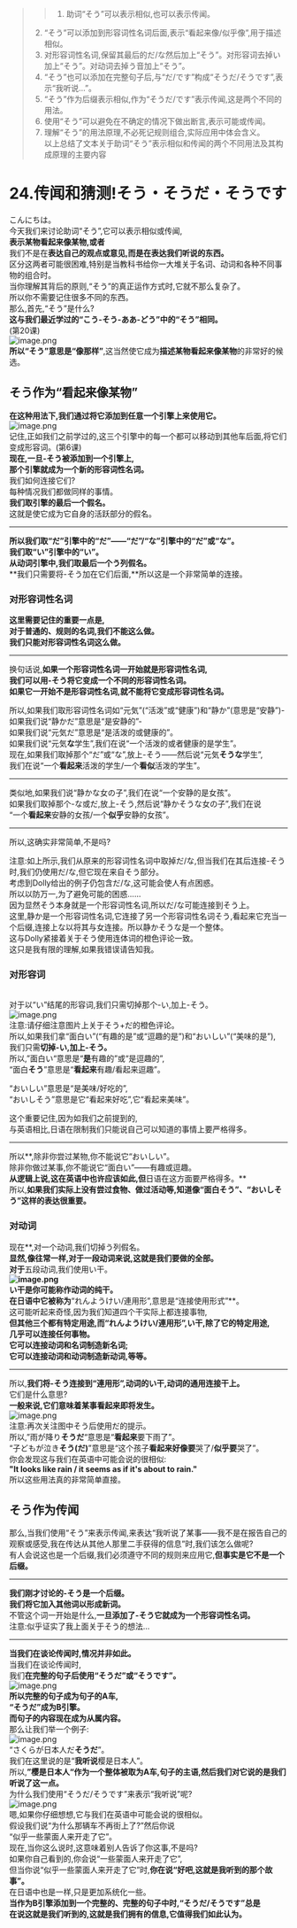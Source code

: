 > > 1. 助词“そう”可以表示相似,也可以表示传闻。
> 2. “そう”可以添加到形容词性名词后面,表示“看起来像/似乎像”,用于描述相似。
> 3. 对形容词性名词,保留其最后的だ/な然后加上“そう”。对形容词去掉い加上“そう”。对动词去掉う音加上“そう”。
> 4. “そう”也可以添加在完整句子后,与“だ/です”构成“そうだ/そうです”,表示“我听说...”。
> 5. “そう”作为后缀表示相似,作为“そうだ/です”表示传闻,这是两个不同的用法。
> 6. 使用“そう”可以避免在不确定的情况下做出断言,表示可能或传闻。
> 7. 理解“そう”的用法原理,不必死记规则组合,实际应用中体会含义。<br />以上总结了文本关于助词“そう”表示相似和传闻的两个不同用法及其构成原理的主要内容

# 24.传闻和猜测!そう・そうだ・そうです

こんにちは。<br />今天我们来讨论助词“そう”,它可以表示相似或传闻,<br />**表示某物看起来像某物,或者**<br />我们不是在**表达自己的观点或意见,而是在表达我们听说的东西。**<br />区分这两者可能很困难,特别是当教科书给你一大堆关于名词、动词和各种不同事物的组合时。<br />当你理解其背后的原则,“そう”的真正运作方式时,它就不那么复杂了。<br />所以你不需要记住很多不同的东西。<br />那么,首先,“そう”是什么?<br />**这与我们最近学过的“こう-そう-ああ-どう”中的“そう”相同。**<br />(第20课)<br />![image.png](https://cdn.nlark.com/yuque/0/2023/png/1179742/1694700339979-1fa414de-a0fc-466e-a3dc-97f308fbbfed.png#averageHue=%23f0f1e7&clientId=u2fa3f956-8b5c-4&from=paste&height=295&id=udc2c82ea&originHeight=369&originWidth=777&originalType=binary&ratio=1.25&rotation=0&showTitle=false&size=257859&status=done&style=none&taskId=u9133f486-8610-49f2-9602-9f8692a4e11&title=&width=621.6)<br />**所以“そう”意思是“像那样”**,这当然使它成为**描述某物看起来像某物**的非常好的候选。

## そう作为“看起来像某物”
**在这种用法下,我们通过将它添加到任意一个引擎上来使用它。**<br />![image.png](https://cdn.nlark.com/yuque/0/2023/png/1179742/1694700621829-8ab960b0-af97-4ef2-b232-f285c0051bc4.png#averageHue=%23e2e2e2&clientId=u2fa3f956-8b5c-4&from=paste&height=346&id=u795cfdad&originHeight=433&originWidth=827&originalType=binary&ratio=1.25&rotation=0&showTitle=false&size=162929&status=done&style=none&taskId=ud451bed4-4384-45a5-bbb6-e8816c25b82&title=&width=661.6)<br />记住,正如我们之前学过的,这三个引擎中的每一个都可以移动到其他车后面,将它们变成形容词。(第6课)<br />**现在,一旦-そう被添加到一个引擎上,**<br />**那个引擎就成为一个新的形容词性名词。**<br />我们如何连接它们?<br />每种情况我们都做同样的事情。<br />**我们取引擎的最后一个假名。**<br />这就是使它成为它自身的活跃部分的假名。

---

**所以我们取“だ”引擎中的“だ”——“だ”/“な”引擎中的“だ”或“な”。**<br />**我们取“い”引擎中的“い”。**<br />**从动词引擎中,我们取最后一个う列假名。**<br />**我们只需要将-そう加在它们后面,**所以这是一个非常简单的连接。
### 对形容词性名词
**这里需要记住的重要一点是,**<br />**对于普通的、规则的名词,我们不能这么做。**<br />**我们只能对形容词性名词这么做。**

---

换句话说,**如果一个形容词性名词一开始就是形容词性名词,<br />我们可以用-そう将它变成一个不同的形容词性名词。**<br />**如果它一开始不是形容词性名词,就不能将它变成形容词性名词。**

所以,如果我们取形容词性名词如“元気”(“活泼”或“健康”)和“静か”(意思是“安静”)-<br />如果我们说“静かだ”意思是“是安静的”- <br />如果我们说“元気だ”意思是“是活泼的或健康的”。<br />如果我们说“元気**な**学生”,我们在说“一个活泼的或者健康的是学生”。<br />现在,如果我们取掉那个“だ”或“な”,放上-そう——然后说“元気**そうな**学生”,<br />我们在说“一个**看起来**活泼的学生/一个**看似**活泼的学生”。

---

类似地,如果我们说“静かな女の子”,我们在说“一个安静的是女孩”。<br />如果我们取掉那个-な或だ,放上-そう,然后说“静かそうな女の子”,我们在说<br />“一个**看起来**安静的女孩/一个**似乎**安静的女孩”。

---

所以,这确实非常简单,不是吗?

注意:如上所示,我们从原来的形容词性名词中取掉だ/な,但当我们在其后连接-そう时,我们仍使用だ/な,但它现在来自そう部分。<br />考虑到Dolly给出的例子仍包含だ/な,这可能会使人有点困惑。<br />所以以防万一,为了避免可能的困惑......<br />因为显然そう本身就是一个形容词性名词,所以だ/な可能连接到そう上。<br />这里,静か是一个形容词性名词,它连接了另一个形容词性名词そう,看起来它充当一个后缀,连接上な以将其与女连接。所以静かそうな是一个整体。<br />这与Dolly紧接着关于そう使用连体词的橙色评论一致。<br />这只是我有限的理解,如果我错误请告知我。

### 对形容词
<br />对于以“い”结尾的形容词,我们只需切掉那个-い,加上-そう。<br />![image.png](https://cdn.nlark.com/yuque/0/2023/png/1179742/1694700855058-de44a964-0087-49f2-bb66-856b53c11981.png#averageHue=%23e5d8cd&clientId=u2fa3f956-8b5c-4&from=paste&height=346&id=u48925d2f&originHeight=432&originWidth=586&originalType=binary&ratio=1.25&rotation=0&showTitle=false&size=219573&status=done&style=none&taskId=u872018c1-0362-43f7-b905-2107942f357&title=&width=468.8)<br />注意:请仔细注意图片上关于そう+だ的橙色评论。<br />所以,如果我们拿“面白い”(“有趣的是”或“逗趣的是”)和“おいしい”(“美味的是”),<br />我们只需**切掉-い,加上-そう。**<br />所以,”面白い“意思是“**是**有趣的”或“是逗趣的”,<br />“面白**そう**”意思是“**看起来**有趣/看起来逗趣”。

“おいしい”意思是“是美味/好吃的”,<br />“おいしそう”意思是它“看起来好吃”,它“看起来美味”。

这个重要记住,因为如我们之前提到的,<br />与英语相比,日语在限制我们只能说自己可以知道的事情上要严格得多。

---

所以**,除非你尝过某物,你不能说它“おいしい”。<br />除非你做过某事,你不能说它“面白い”——有趣或逗趣。**<br />从逻辑上说,这在英语中也许应该如此,但**日语在这方面要严格得多。**<br />所以,**如果我们实际上没有尝过食物、做过活动等,知道像“面白そう”、“おいしそう”这样的表达很重要。**

### 对动词
现在**,对一个动词,我们切掉う列假名。**<br />显然,像往常一样,对于一段动词来说,这就是我们要做的全部。<br />对于**五段动词,我们使用い干。**<br />![image.png](https://cdn.nlark.com/yuque/0/2023/png/1179742/1694701003224-29eac9a4-c589-4f85-aa5c-fe1c7f44d91e.png#averageHue=%23f9f8f7&clientId=u2fa3f956-8b5c-4&from=paste&height=356&id=u3e92e439&originHeight=445&originWidth=799&originalType=binary&ratio=1.25&rotation=0&showTitle=false&size=190922&status=done&style=none&taskId=u4311693c-321e-4c33-946c-e05723e91e9&title=&width=639.2)<br />い干是你可能称作动词的纯干。<br />在日语中它被称为**“れんようけい/連用形”,意思是“连接使用形式”**。<br />这可能听起来奇怪,因为我们知道四个干实际上都连接事物,<br />**但其他三个都有特定用途,而“れんようけい/連用形”,い干,除了它的特定用途,<br />几乎可以连接任何事物。<br />它可以连接动词和名词制造新名词;<br />它可以连接动词和动词制造新动词,等等。**

---

所以,**我们将-そう连接到“連用形”,动词的い干,动词的通用连接干上。**<br />它们是什么意思?<br />**一般来说,它们意味着某事看起来即将发生。**<br />![image.png](https://cdn.nlark.com/yuque/0/2023/png/1179742/1694701183719-961a0c4c-782d-4fe5-8134-0af693d71463.png#averageHue=%23c2a05e&clientId=u2fa3f956-8b5c-4&from=paste&height=391&id=udf6f9014&originHeight=489&originWidth=575&originalType=binary&ratio=1.25&rotation=0&showTitle=false&size=169615&status=done&style=none&taskId=u9c395097-731c-434a-ab17-517ad212724&title=&width=460)<br />注意:再次关注图中そう后使用だ的提示。<br />所以,”雨が降り**そうだ**“意思是“**看起来**要下雨了”。<br />“子どもが泣き**そう(だ)**”意思是“这个孩子**看起来好像要**哭了/**似乎要**哭了”。<br />你会发现这与我们在英语中可能会说的很相似:<br />**"It looks like rain / it seems as if it's about to rain."**<br />所以这些用法真的非常简单直接。
## そう作为传闻

那么,当我们使用“そう”来表示传闻,来表达“我听说了某事——我不是在报告自己的观察或感受,我在传达从其他人那里二手获得的信息”时,我们该怎么做呢?<br />有人会说这也是一个后缀,我们必须遵守不同的规则来应用它,**但事实是它不是一个后缀。**

---

**我们刚才讨论的-そう是一个后缀。<br />我们将它加入其他词以形成新词。**<br />不管这个词一开始是什么,**一旦添加了-そう它就成为一个形容词性名词。**<br />注意:似乎证实了我上面关于そう的想法...

---

**当我们在谈论传闻时,情况并非如此。**<br />当我们在谈论传闻时,<br />我们**在完整的句子后使用“そうだ”或“そうです”。**<br />![image.png](https://cdn.nlark.com/yuque/0/2023/png/1179742/1694701706771-2040017b-3f5b-478b-ac8f-b791217af6aa.png#averageHue=%23ececec&clientId=u2fa3f956-8b5c-4&from=paste&height=374&id=u171a2b7f&originHeight=467&originWidth=674&originalType=binary&ratio=1.25&rotation=0&showTitle=false&size=165037&status=done&style=none&taskId=uba223e61-4d82-45f0-a27f-b395bec3c31&title=&width=539.2)<br />**所以完整的句子成为句子的A车,<br />“そうだ”成为B引擎。<br />而句子的内容现在成为从属内容。**<br />那么让我们举一个例子:<br />![image.png](https://cdn.nlark.com/yuque/0/2023/png/1179742/1694701755882-d88dd0c1-4bbd-4317-a0b5-0da81cf4621d.png#averageHue=%23dfdedd&clientId=u2fa3f956-8b5c-4&from=paste&height=342&id=uc9487b1a&originHeight=427&originWidth=817&originalType=binary&ratio=1.25&rotation=0&showTitle=false&size=205868&status=done&style=none&taskId=u1a69925d-dd9e-42de-ac8c-b2857a0dcf7&title=&width=653.6)<br />“さくらが日本人だ**そうだ**”。<br />我们在这里说的是“**我听说**樱是日本人”。<br />所以,**”樱是日本人“作为一个整体被取为A车,句子的主语,然后我们对它说的是我们听说了这一点。**<br />为什么我们使用“そうだ/そうです”来表示“我听说”呢?<br />![image.png](https://cdn.nlark.com/yuque/0/2023/png/1179742/1694701807510-b92afeb0-dd69-459d-99a5-abdc826b8d3d.png#averageHue=%23eaeaea&clientId=u2fa3f956-8b5c-4&from=paste&height=294&id=u58abb78b&originHeight=368&originWidth=521&originalType=binary&ratio=1.25&rotation=0&showTitle=false&size=83406&status=done&style=none&taskId=u71390260-1665-4273-8216-6cbc13fbe37&title=&width=416.8)<br />嗯,如果你仔细想想,它与我们在英语中可能会说的很相似。<br />假设我们说“为什么那辆车不再街上了?”然后你说<br />“似乎一些蒙面人来开走了它”。<br />现在,当你这么说时,这意味着别人告诉了你这事,不是吗?<br />如果你自己看到的,你会说“一些蒙面人来开走了它”,<br />但当你说“似乎一些蒙面人来开走了它”时,**你在说“好吧,这就是我听到的那个故事”。**<br />在日语中也是一样,只是更加系统化一些。<br />**当作为B引擎添加到一个完整的、完整的句子中时,“そうだ/そうです”总是<br />在说这就是我们听到的,这就是我们拥有的信息,它值得我们如此认为。**
